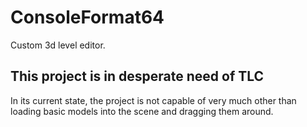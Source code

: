 # ConsoleFormat64
Custom 3d level editor.

## This project is in desperate need of TLC
In its current state, the project is not capable of very much other than loading basic models into the scene and dragging them around.

